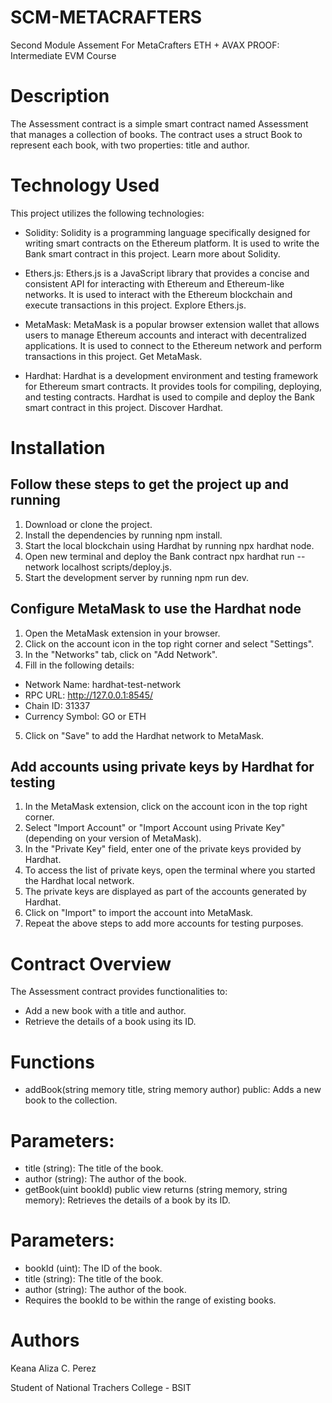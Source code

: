 # SCM-METACRAFTERS
Second Module Assement For MetaCrafters ETH + AVAX PROOF: Intermediate EVM Course

# Description
The Assessment contract is a simple smart contract named Assessment that manages a collection of books. The contract uses a struct Book to represent each book, with two properties: title and author.

# Technology Used
This project utilizes the following technologies:

* Solidity: Solidity is a programming language specifically designed for writing smart contracts on the Ethereum platform. It is used to write the Bank smart contract in this project. Learn more about Solidity.

* Ethers.js: Ethers.js is a JavaScript library that provides a concise and consistent API for interacting with Ethereum and Ethereum-like networks. It is used to interact with the Ethereum blockchain and execute transactions in this project. Explore Ethers.js.

* MetaMask: MetaMask is a popular browser extension wallet that allows users to manage Ethereum accounts and interact with decentralized applications. It is used to connect to the Ethereum network and perform transactions in this project. Get MetaMask.

* Hardhat: Hardhat is a development environment and testing framework for Ethereum smart contracts. It provides tools for compiling, deploying, and testing contracts. Hardhat is used to compile and deploy the Bank smart contract in this project. Discover Hardhat.

# Installation
## Follow these steps to get the project up and running 
1. Download or clone the project.
2. Install the dependencies by running npm install.
3. Start the local blockchain using Hardhat by running npx hardhat node.
4. Open new terminal and deploy the Bank contract npx hardhat run --network localhost scripts/deploy.js.
5. Start the development server by running npm run dev.
## Configure MetaMask to use the Hardhat node 
1. Open the MetaMask extension in your browser.
2. Click on the account icon in the top right corner and select "Settings".
3. In the "Networks" tab, click on "Add Network".
4. Fill in the following details:
* Network Name: hardhat-test-network
* RPC URL: http://127.0.0.1:8545/
* Chain ID: 31337
* Currency Symbol: GO or ETH
5. Click on "Save" to add the Hardhat network to MetaMask.

## Add accounts using private keys by Hardhat for testing 
1. In the MetaMask extension, click on the account icon in the top right corner.
2. Select "Import Account" or "Import Account using Private Key" (depending on your version of MetaMask).
3. In the "Private Key" field, enter one of the private keys provided by Hardhat.
4. To access the list of private keys, open the terminal where you started the Hardhat local network.
5. The private keys are displayed as part of the accounts generated by Hardhat.
6. Click on "Import" to import the account into MetaMask.
7. Repeat the above steps to add more accounts for testing purposes.

# Contract Overview
The Assessment contract provides functionalities to:
* Add a new book with a title and author.
* Retrieve the details of a book using its ID.

# Functions
* addBook(string memory title, string memory author) public: Adds a new book to the collection.

# Parameters:
* title (string): The title of the book.
* author (string): The author of the book.
* getBook(uint bookId) public view returns (string memory, string memory): Retrieves the details of a book by its ID.

# Parameters:
* bookId (uint): The ID of the book.
* title (string): The title of the book.
* author (string): The author of the book.
* Requires the bookId to be within the range of existing books.

# Authors
Keana Aliza C. Perez

Student of National Trachers College - BSIT 
   

